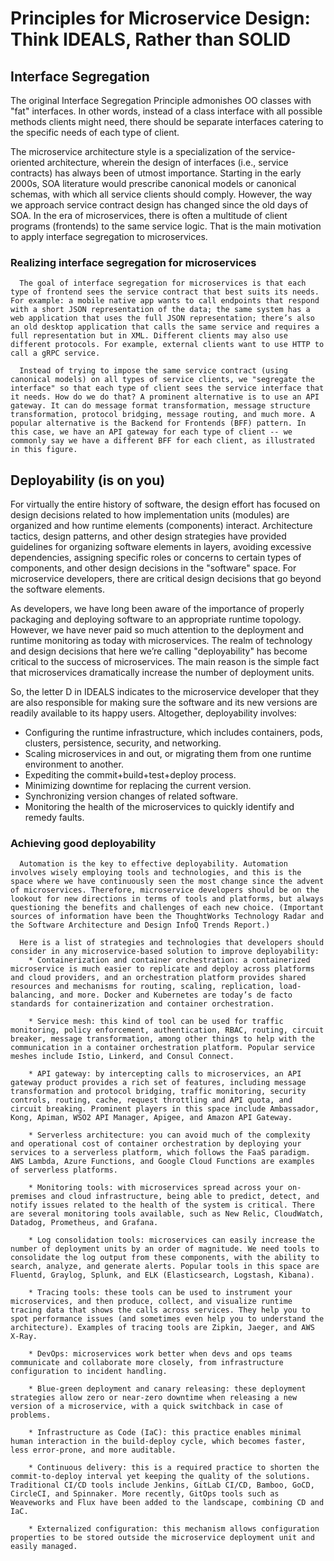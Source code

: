 # Principles for Microservice Design: Think IDEALS, Rather than SOLID

## Interface Segregation
  The original Interface Segregation Principle admonishes OO classes with "fat" interfaces. In other words, instead of a class interface with all possible methods clients might need, there should be separate interfaces catering to the specific needs of each type of client.

  The microservice architecture style is a specialization of the service-oriented architecture, wherein the design of interfaces (i.e., service contracts) has always been of utmost importance. Starting in the early 2000s, SOA literature would prescribe canonical models or canonical schemas, with which all service clients should comply. However, the way we approach service contract design has changed since the old days of SOA. In the era of microservices, there is often a multitude of client programs (frontends) to the same service logic. That is the main motivation to apply interface segregation to microservices.

### Realizing interface segregation for microservices
```
  The goal of interface segregation for microservices is that each type of frontend sees the service contract that best suits its needs. For example: a mobile native app wants to call endpoints that respond with a short JSON representation of the data; the same system has a web application that uses the full JSON representation; there’s also an old desktop application that calls the same service and requires a full representation but in XML. Different clients may also use different protocols. For example, external clients want to use HTTP to call a gRPC service.

  Instead of trying to impose the same service contract (using canonical models) on all types of service clients, we "segregate the interface" so that each type of client sees the service interface that it needs. How do we do that? A prominent alternative is to use an API gateway. It can do message format transformation, message structure transformation, protocol bridging, message routing, and much more. A popular alternative is the Backend for Frontends (BFF) pattern. In this case, we have an API gateway for each type of client -- we commonly say we have a different BFF for each client, as illustrated in this figure.
```

## Deployability (is on you)
  For virtually the entire history of software, the design effort has focused on design decisions related to how implementation units (modules) are organized and how runtime elements (components) interact. Architecture tactics, design patterns, and other design strategies have provided guidelines for organizing software elements in layers, avoiding excessive dependencies, assigning specific roles or concerns to certain types of components, and other design decisions in the "software" space. For microservice developers, there are critical design decisions that go beyond the software elements.

  As developers, we have long been aware of the importance of properly packaging and deploying software to an appropriate runtime topology. However, we have never paid so much attention to the deployment and runtime monitoring as today with microservices. The realm of technology and design decisions that here we’re calling "deployability" has become critical to the success of microservices. The main reason is the simple fact that microservices dramatically increase the number of deployment units.

  So, the letter D in IDEALS indicates to the microservice developer that they are also responsible for making sure the software and its new versions are readily available to its happy users. Altogether, deployability involves:
  * Configuring the runtime infrastructure, which includes containers, pods, clusters, persistence, security, and networking.
  * Scaling microservices in and out, or migrating them from one runtime environment to another.
  * Expediting the commit+build+test+deploy process.
  * Minimizing downtime for replacing the current version.
  * Synchronizing version changes of related software.
  * Monitoring the health of the microservices to quickly identify and remedy faults.

### Achieving good deployability
```
  Automation is the key to effective deployability. Automation involves wisely employing tools and technologies, and this is the space where we have continuously seen the most change since the advent of microservices. Therefore, microservice developers should be on the lookout for new directions in terms of tools and platforms, but always questioning the benefits and challenges of each new choice. (Important sources of information have been the ThoughtWorks Technology Radar and the Software Architecture and Design InfoQ Trends Report.)

  Here is a list of strategies and technologies that developers should consider in any microservice-based solution to improve deployability:
    * Containerization and container orchestration: a containerized microservice is much easier to replicate and deploy across platforms and cloud providers, and an orchestration platform provides shared resources and mechanisms for routing, scaling, replication, load-balancing, and more. Docker and Kubernetes are today’s de facto standards for containerization and container orchestration.

    * Service mesh: this kind of tool can be used for traffic monitoring, policy enforcement, authentication, RBAC, routing, circuit breaker, message transformation, among other things to help with the communication in a container orchestration platform. Popular service meshes include Istio, Linkerd, and Consul Connect.

    * API gateway: by intercepting calls to microservices, an API gateway product provides a rich set of features, including message transformation and protocol bridging, traffic monitoring, security controls, routing, cache, request throttling and API quota, and circuit breaking. Prominent players in this space include Ambassador, Kong, Apiman, WSO2 API Manager, Apigee, and Amazon API Gateway.

    * Serverless architecture: you can avoid much of the complexity and operational cost of container orchestration by deploying your services to a serverless platform, which follows the FaaS paradigm. AWS Lambda, Azure Functions, and Google Cloud Functions are examples of serverless platforms.

    * Monitoring tools: with microservices spread across your on-premises and cloud infrastructure, being able to predict, detect, and notify issues related to the health of the system is critical. There are several monitoring tools available, such as New Relic, CloudWatch, Datadog, Prometheus, and Grafana.

    * Log consolidation tools: microservices can easily increase the number of deployment units by an order of magnitude. We need tools to consolidate the log output from these components, with the ability to search, analyze, and generate alerts. Popular tools in this space are Fluentd, Graylog, Splunk, and ELK (Elasticsearch, Logstash, Kibana).

    * Tracing tools: these tools can be used to instrument your microservices, and then produce, collect, and visualize runtime tracing data that shows the calls across services. They help you to spot performance issues (and sometimes even help you to understand the architecture). Examples of tracing tools are Zipkin, Jaeger, and AWS X-Ray.

    * DevOps: microservices work better when devs and ops teams communicate and collaborate more closely, from infrastructure configuration to incident handling.

    * Blue-green deployment and canary releasing: these deployment strategies allow zero or near-zero downtime when releasing a new version of a microservice, with a quick switchback in case of problems.

    * Infrastructure as Code (IaC): this practice enables minimal human interaction in the build-deploy cycle, which becomes faster, less error-prone, and more auditable.

    * Continuous delivery: this is a required practice to shorten the commit-to-deploy interval yet keeping the quality of the solutions. Traditional CI/CD tools include Jenkins, GitLab CI/CD, Bamboo, GoCD, CircleCI, and Spinnaker. More recently, GitOps tools such as Weaveworks and Flux have been added to the landscape, combining CD and IaC.

    * Externalized configuration: this mechanism allows configuration properties to be stored outside the microservice deployment unit and easily managed.
```
